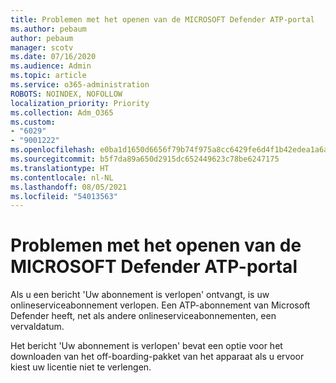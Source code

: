 ```yaml
---
title: Problemen met het openen van de MICROSOFT Defender ATP-portal
ms.author: pebaum
author: pebaum
manager: scotv
ms.date: 07/16/2020
ms.audience: Admin
ms.topic: article
ms.service: o365-administration
ROBOTS: NOINDEX, NOFOLLOW
localization_priority: Priority
ms.collection: Adm_O365
ms.custom:
- "6029"
- "9001222"
ms.openlocfilehash: e0ba1d1650d6656f79b74f975a8cc6429fe6d4f1b42edea1a6a02b574d2af057
ms.sourcegitcommit: b5f7da89a650d2915dc652449623c78be6247175
ms.translationtype: HT
ms.contentlocale: nl-NL
ms.lasthandoff: 08/05/2021
ms.locfileid: "54013563"
---
```

# <a name="issues-accessing-the-microsoft-defender-atp-portal"></a>Problemen met het openen van de MICROSOFT Defender ATP-portal

Als u een bericht 'Uw abonnement is verlopen' ontvangt, is uw onlineserviceabonnement verlopen. Een ATP-abonnement van Microsoft Defender heeft, net als andere onlineserviceabonnementen, een vervaldatum.

Het bericht 'Uw abonnement is verlopen' bevat een optie voor het downloaden van het off-boarding-pakket van het apparaat als u ervoor kiest uw licentie niet te verlengen.